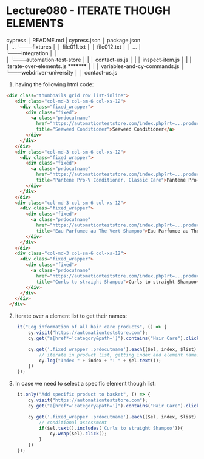 # Lecture080 - ITERATE THOUGH ELEMENTS

cypress
│   README.md
|   cypress.json
│   package.json    
│   ...
└───fixtures
│   │   file011.txt
│   │   file012.txt
│   │   ...
│   
└───integration
│   │   
│   └───automation-test-store
│   |   │   contact-us.js
│   |   │   inspect-item.js
│   |   │   iterate-over-elements.js *******
│   |   │   variables-and-cy-commands.js
│   └───webdriver-university
│       │   contact-us.js



1. having the following html code:
```html
<div class="thumbnails grid row list-inline">
   <div class="col-md-3 col-sm-6 col-xs-12">
     <div class="fixed_wrapper">
       <div class="fixed">
         <a class="prdocutname"
           href="https://automationteststore.com/index.php?rt=...product_id=69"
           title="Seaweed Conditioner">Seaweed Conditioner</a>
       </div>
     </div>
   </div>
   <div class="col-md-3 col-sm-6 col-xs-12">
     <div class="fixed_wrapper">
       <div class="fixed">
         <a class="prdocutname"
           href="https://automationteststore.com/index.php?rt=...product_id=71"
           title="Pantene Pro-V Conditioner, Classic Care">Pantene Pro-V Conditioner, Classic Care</a>
       </div>
     </div>
   </div>
   <div class="col-md-3 col-sm-6 col-xs-12">
     <div class="fixed_wrapper">
       <div class="fixed">
         <a class="prdocutname"
           href="https://automationteststore.com/index.php?rt=...product_id=70"
           title="Eau Parfumee au The Vert Shampoo">Eau Parfumee au The Vert Shampoo</a>
       </div>
     </div>
   </div>
   <div class="col-md-3 col-sm-6 col-xs-12">
     <div class="fixed_wrapper">
       <div class="fixed">
         <a class="prdocutname"
           href="https://automationteststore.com/index.php?rt=...product_id=74"
           title="Curls to straight Shampoo">Curls to straight Shampoo</a>
       </div>
     </div>
   </div>
 </div>
```

2. iterate over a element list to get their names:
```javascript
    it("Log information of all hair care products", () => {
        cy.visit("https://automationteststore.com");
        cy.get("a[href*='category&path=']").contains("Hair Care").click();

        cy.get('.fixed_wrapper .prdocutname').each(($el, index, $list) => {
            // iterate in product list, getting index and element name:
            cy.log("Index " + index + ": " + $el.text());
        })
    });
```

3. In case we need to select a specific element though list:
```javascript
    it.only("Add specific product to basket", () => {
        cy.visit("https://automationteststore.com");
        cy.get("a[href*='category&path=']").contains("Hair Care").click();

        cy.get('.fixed_wrapper .prdocutname').each(($el, index, $list) => {
            // conditional assessment
            if($el.text().includes('Curls to straight Shampoo')){
                cy.wrap($el).click();
            }
        })
    });
```
